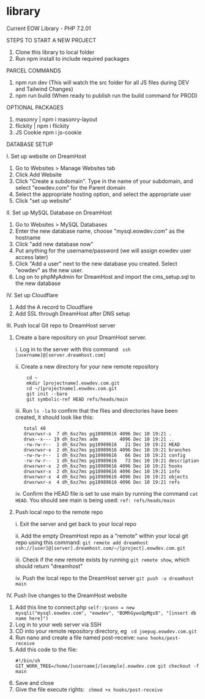 # library

Current EOW Library - PHP 7.2.01

STEPS TO START A NEW PROJECT

1. Clone this library to local folder
2. Run npm install to include required packages

PARCEL COMMANDS

1. npm run dev (This will watch the src folder for all JS files during DEV and Tailwind Changes)
2. npm run build (When ready to publish run the build command for PROD)

OPTIONAL PACKAGES

1. masonry | npm i masonry-layout
2. flickity | npm i flickity
3. JS Cookie npm i js-cookie

DATABASE SETUP

I. Set up website on DreamHost

1.  Go to Websites > Manage Websites tab
2.  Click Add Website
3.  Click "Create a subdomain". Type in the name of your subdomain, and select "eowdev.com" for the Parent domain
4.  Select the appropriate hosting option, and select the appropriate user
5.  Click "set up website"

II. Set up MySQL Database on DreamHost

1.  Go to Websites > MySQL Databases
2.  Enter the new database name, choose "mysql.eowdev.com" as the hostname
3.  Click "add new database now"
4.  Put anything for the username/password (we will assign eowdev user access later)
5.  Click "Add a user" next to the new database you created. Select "eowdev" as the new user.
6.  Log on to phpMyAdmin for DreamHost and import the cms_setup.sql to the new database

IV. Set up Cloudflare

1.  Add the A record to Cloudflare
2.  Add SSL through DreamHost after DNS setup

III. Push local Git repo to DreamHost server

1.  Create a bare repository on your DreamHost server.
   
    i. Log in to the server with this command
    ` ssh [username]@[server.dreamhost.com]`
    
    ii. Create a new directory for your new remote repository
    ```
        cd ~
        mkdir [projectname].eowdev.com.git
        cd ~/[projectname].eowdev.com.git
        git init --bare
        git symbolic-ref HEAD refs/heads/main
    ```
    iii. Run `ls -la` to confirm that the files and directories have been created, it should look like this:
    ```
       total 40
       drwxrwxr-x  7 dh_6xz7ms pg10989616 4096 Dec 10 19:21 .
       drwx--x--- 19 dh_6xz7ms adm        4096 Dec 10 19:21 ..
       -rw-rw-r--  1 dh_6xz7ms pg10989616   21 Dec 10 19:21 HEAD
       drwxrwxr-x  2 dh_6xz7ms pg10989616 4096 Dec 10 19:21 branches
       -rw-rw-r--  1 dh_6xz7ms pg10989616   66 Dec 10 19:21 config
       -rw-rw-r--  1 dh_6xz7ms pg10989616   73 Dec 10 19:21 description
       drwxrwxr-x  2 dh_6xz7ms pg10989616 4096 Dec 10 19:21 hooks
       drwxrwxr-x  2 dh_6xz7ms pg10989616 4096 Dec 10 19:21 info
       drwxrwxr-x  4 dh_6xz7ms pg10989616 4096 Dec 10 19:21 objects
       drwxrwxr-x  4 dh_6xz7ms pg10989616 4096 Dec 10 19:21 refs
    ```
    iv. Confirm the HEAD file is set to use main by running the command `cat HEAD`. You should see main is being used:
    `ref: refs/heads/main`
2. Push local repo to the remote repo

   i. Exit the server and get back to your local repo
    
   ii. Add the empty DreamHost repo as a "remote" within your local git repo using this command:
    `git remote add dreamhost ssh://[user]@[server].dreamhost.com/~/[project].eowdev.com.git`

   iii. Check if the new remote exists by running `git remote show`, which should return "dreamhost"
    
   iv. Push the local repo to the DreamHost server
    `git push -u dreamhost main `

IV. Push live changes to the DreamHost website

1.  Add this line to connect.php
    `self::$conn = new mysqli("mysql.eowdev.com", "eowdev", "BOMhGywsQpMgs8", "[insert db name here]")`
2.  Log in to your web server via SSH
3.  CD into your remote repository directory, eg ` cd joepug.eowdev.com.git`
4.  Run nano and create a file named post-receive:
    ```nano hooks/post-receive```
5.  Add this code to the file:
    ```
    #!/bin/sh
    GIT_WORK_TREE=/home/[username]/[example].eowdev.com git checkout -f main
    ```
6.  Save and close
7.  Give the file execute rights:
   ``` chmod +x hooks/post-receive```
